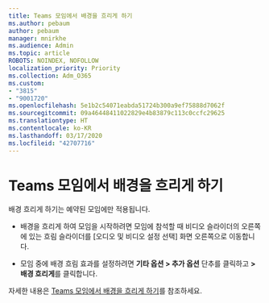```yaml
---
title: Teams 모임에서 배경을 흐리게 하기
ms.author: pebaum
author: pebaum
manager: mnirkhe
ms.audience: Admin
ms.topic: article
ROBOTS: NOINDEX, NOFOLLOW
localization_priority: Priority
ms.collection: Adm_O365
ms.custom:
- "3815"
- "9001720"
ms.openlocfilehash: 5e1b2c54071eabda51724b300a9ef75888d7062f
ms.sourcegitcommit: 09a46448411022829e4b83879c113c0ccfc29625
ms.translationtype: HT
ms.contentlocale: ko-KR
ms.lasthandoff: 03/17/2020
ms.locfileid: "42707716"
---
```

# <a name="blur-your-background-in-a-teams-meeting"></a>Teams 모임에서 배경을 흐리게 하기

배경 흐리게 하기는 예약된 모임에만 적용됩니다.

- 배경을 흐리게 하여 모임을 시작하려면 모임에 참석할 때 비디오 슬라이더의 오른쪽에 있는 흐림 슬라이더를 [오디오 및 비디오 설정 선택] 화면 오른쪽으로 이동합니다.

- 모임 중에 배경 흐림 효과를 설정하려면 **기타 옵션 > 추가 옵션** 단추를 클릭하고 **> 배경 흐리게**를 클릭합니다.

자세한 내용은 [Teams 모임에서 배경을 흐리게 하기](https://support.office.com/article/Blur-your-background-in-a-Teams-meeting-f77a2381-443a-499d-825e-509a140f4780)를 참조하세요.